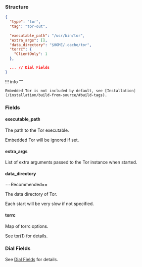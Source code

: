 ### Structure

```json
{
  "type": "tor",
  "tag": "tor-out",
  
  "executable_path": "/usr/bin/tor",
  "extra_args": [],
  "data_directory": "$HOME/.cache/tor",
  "torrc": {
    "ClientOnly": 1
  },

  ... // Dial Fields
}
```

!!! info ""

    Embedded Tor is not included by default, see [Installation](/installation/build-from-source/#build-tags).

### Fields

#### executable_path

The path to the Tor executable.

Embedded Tor will be ignored if set.

#### extra_args

List of extra arguments passed to the Tor instance when started.

#### data_directory

==Recommended==

The data directory of Tor.

Each start will be very slow if not specified.

#### torrc

Map of torrc options.

See [tor(1)](https://linux.die.net/man/1/tor) for details.

### Dial Fields

See [Dial Fields](/configuration/shared/dial/) for details.
